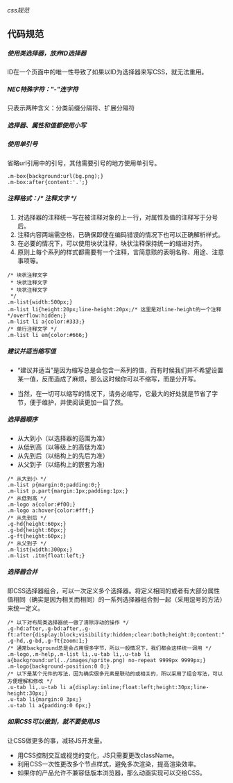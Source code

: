 ﻿
*css规范*

## 
## 代码规范


##### 使用类选择器，放弃ID选择器
ID在一个页面中的唯一性导致了如果以ID为选择器来写CSS，就无法重用。

##### NEC特殊字符："-"连字符
只表示两种含义：分类前缀分隔符、扩展分隔符

##### 选择器、属性和值都使用小写

##### 使用单引号
省略url引用中的引号，其他需要引号的地方使用单引号。

```
.m-box{background:url(bg.png);}
.m-box:after{content:'.';}
```

##### 注释格式：/* 注释文字 */
1. 对选择器的注释统一写在被注释对象的上一行，对属性及值的注释写于分号后。
1. 注释内容两端需空格，已确保即使在编码错误的情况下也可以正确解析样式。
1. 在必要的情况下，可以使用块状注释，块状注释保持统一的缩进对齐。
1. 原则上每个系列的样式都需要有一个注释，言简意赅的表明名称、用途、注意事项等。
```
/* 块状注释文字
 * 块状注释文字
 * 块状注释文字
 */
.m-list{width:500px;}
.m-list li{height:20px;line-height:20px;/* 这里是对line-height的一个注释 */overflow:hidden;}
.m-list li a{color:#333;}
/* 单行注释文字 */
.m-list li em{color:#666;}
```

##### 建议并适当缩写值
- “建议并适当”是因为缩写总是会包含一系列的值，而有时候我们并不希望设置某一值，反而造成了麻烦，那么这时候你可以不缩写，而是分开写。

- 当然，在一切可以缩写的情况下，请务必缩写，它最大的好处就是节省了字节，便于维护，并使阅读更加一目了然。

##### 选择器顺序
- 从大到小（以选择器的范围为准）
- 从低到高（以等级上的高低为准）
- 从先到后（以结构上的先后为准）
- 从父到子（以结构上的嵌套为准)
```
/* 从大到小 */
.m-list p{margin:0;padding:0;}
.m-list p.part{margin:1px;padding:1px;}
/* 从低到高 */
.m-logo a{color:#f00;}
.m-logo a:hover{color:#fff;}
/* 从先到后 */
.g-hd{height:60px;}
.g-bd{height:60px;}
.g-ft{height:60px;}
/* 从父到子 */
.m-list{width:300px;}
.m-list .itm{float:left;}
```

##### 选择器合并
即CSS选择器组合，可以一次定义多个选择器。将定义相同的或者有大部分属性值相同（确实是因为相关而相同）的一系列选择器组合到一起（采用逗号的方法）来统一定义。
```
/* 以下对布局类选择器统一做了清除浮动的操作 */
.g-hd:after,.g-bd:after,.g-ft:after{display:block;visibility:hidden;clear:both;height:0;content:".";}
.g-hd,.g-bd,.g-ft{zoom:1;}
/* 通常background总是会占用很多字节，所以一般情况下，我们都会这样统一调用 */
.m-logo,.m-help,.m-list li,.u-tab li,.u-tab li a{background:url(../images/sprite.png) no-repeat 9999px 9999px;}
.m-logo{background-position:0 0;}
/* 以下是某个元件的写法，因为确实很多元素是联动的或相关的，所以采用了组合写法，可以方便理解和修改 */
.u-tab li,.u-tab li a{display:inline;float:left;height:30px;line-height:30px;}
.u-tab li{margin:0 3px;}
.u-tab li a{padding:0 6px;}
```
##### 如果CSS可以做到，就不要使用JS
让CSS做更多的事，减轻JS开发量。
- 用CSS控制交互或视觉的变化，JS只需要更改className。
- 利用CSS一次性更改多个节点样式，避免多次渲染，提高渲染效率。
- 如果你的产品允许不兼容低版本浏览器，那么动画实现可以交给CSS。
